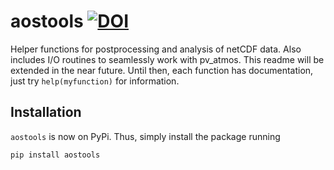 # aostools [![DOI](https://zenodo.org/badge/27071840.svg)](https://zenodo.org/badge/latestdoi/27071840)
Helper functions for postprocessing and analysis of netCDF data. Also includes I/O routines to seamlessly work with pv_atmos. 
This readme will be extended in the near future. Until then, each function has documentation, just try `help(myfunction)` for information.

## Installation

`aostools` is now on PyPi. Thus, simply install the package running
```
pip install aostools
```
